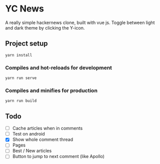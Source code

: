 # YC News

A really simple hackernews clone, built with vue js.
Toggle between light and dark theme by clicking the Y-icon.


## Project setup
```
yarn install
```

### Compiles and hot-reloads for development
```
yarn run serve
```

### Compiles and minifies for production
```
yarn run build
```


## Todo
- [ ] Cache  articles when in comments
- [ ] Test on android
- [x] Show whole comment thread
- [ ] Pages
- [ ] Best / New articles
- [ ] Button to jump to next comment (like Apollo)
